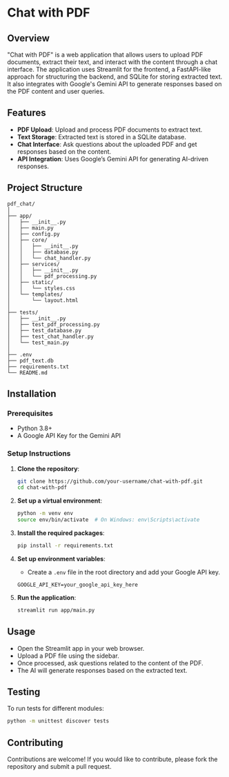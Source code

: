 # Chat with PDF

## Overview

"Chat with PDF" is a web application that allows users to upload PDF documents, extract their text, and interact with the content through a chat interface. The application uses Streamlit for the frontend, a FastAPI-like approach for structuring the backend, and SQLite for storing extracted text. It also integrates with Google's Gemini API to generate responses based on the PDF content and user queries.

## Features

- **PDF Upload**: Upload and process PDF documents to extract text.
- **Text Storage**: Extracted text is stored in a SQLite database.
- **Chat Interface**: Ask questions about the uploaded PDF and get responses based on the content.
- **API Integration**: Uses Google’s Gemini API for generating AI-driven responses.

## Project Structure

```plaintext
pdf_chat/
│
├── app/
│   ├── __init__.py
│   ├── main.py
│   ├── config.py
│   ├── core/
│   │   ├── __init__.py
│   │   ├── database.py
│   │   └── chat_handler.py
│   ├── services/
│   │   ├── __init__.py
│   │   └── pdf_processing.py
│   ├── static/
│   │   └── styles.css
│   └── templates/
│       └── layout.html
│
├── tests/
│   ├── __init__.py
│   ├── test_pdf_processing.py
│   ├── test_database.py
│   ├── test_chat_handler.py
│   └── test_main.py
│
├── .env
├── pdf_text.db
├── requirements.txt
└── README.md
```

## Installation

### Prerequisites

- Python 3.8+
- A Google API Key for the Gemini API

### Setup Instructions

1. **Clone the repository**:

    ```bash
    git clone https://github.com/your-username/chat-with-pdf.git
    cd chat-with-pdf
    ```

2. **Set up a virtual environment**:

    ```bash
    python -m venv env
    source env/bin/activate  # On Windows: env\Scripts\activate
    ```

3. **Install the required packages**:

    ```bash
    pip install -r requirements.txt
    ```

4. **Set up environment variables**:

    - Create a `.env` file in the root directory and add your Google API key.

    ```plaintext
    GOOGLE_API_KEY=your_google_api_key_here
    ```

5. **Run the application**:

    ```bash
    streamlit run app/main.py
    ```

## Usage

- Open the Streamlit app in your web browser.
- Upload a PDF file using the sidebar.
- Once processed, ask questions related to the content of the PDF.
- The AI will generate responses based on the extracted text.

## Testing

To run tests for different modules:

```bash
python -m unittest discover tests
```

## Contributing

Contributions are welcome! If you would like to contribute, please fork the repository and submit a pull request. 
